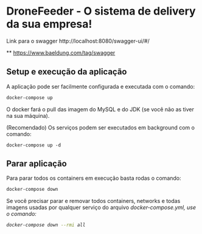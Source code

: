 # DroneFeeder - O sistema de delivery da sua empresa!

Link para o swagger
http://localhost:8080/swagger-ui/#/


** https://www.baeldung.com/tag/swagger

## Setup e execução da aplicação
A aplicação pode ser facilmente configurada e executada com o comando:
```bash
docker-compose up
```

O docker fará o pull das imagem do MySQL e do JDK (se você não as tiver na sua máquina).

(Recomendado) Os serviços podem ser executados em background com o comando:
```bach
docker-compose up -d
```

## Parar aplicação
Para parar todos os containers em execução basta rodas o comando:
```bash
docker-compose down
````

Se você precisar parar e removar todos containers, networks e todas imagens usadas por qualquer serviço do arquivo <em>docker-compose.yml</eml>, use o comando:
```bash
docker-compose down --rmi all
```
